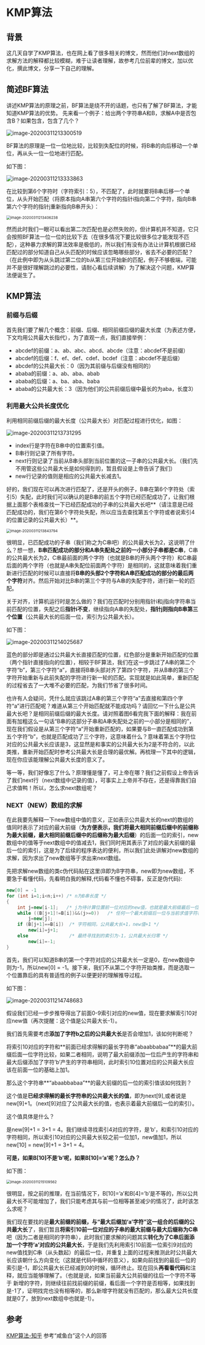 # KMP算法



## 背景

这几天自学了KMP算法，也在网上看了很多相关的博文，然而他们对next数组的求解方法的解释都比较模糊，难于让读者理解，故参考几位前辈的博文，加以优化，撰此博文，分享一下自己的理解。





## 简述BF算法

讲述KMP算法的原理之前，BF算法是绕不开的话题，也只有了解了BF算法，才能知道KMP算法的优势。
先来看一个例子：给出两个字符串A和B，求解A中是否包含B？如果包含，包含了几个？

![image-20200311213300519](https://tva1.sinaimg.cn/large/00831rSTgy1gcqbbmhg5aj30u207s0uq.jpg)

BF算法的原理是一位一位地比较，比较到失配位的时候，将B串的向后移动一个单位，再从头一位一位地进行匹配。

如下图：

![image-20200311213333863](https://tva1.sinaimg.cn/large/00831rSTgy1gcqbc5rytjj30r408awgm.jpg)

在比较到第6个字符时（字符索引：5），不匹配了，此时就要将B串后移一个单位，从头开始匹配（将原本指向A串第六个字符的指针i指向第二个字符，指向B串第六个字符的指针j重新指向B串开头）：

<img src="https://tva1.sinaimg.cn/large/00831rSTgy1gcqbcpxbogj30qk07840q.jpg" alt="image-20200311213406238" style="zoom:67%;" />

然而此时我们一眼可以看出第二次匹配也是必然失败的，但计算机并不知道，它只会按照BF算法一位一位的比较下去（在很多情况下要比较很多位才能发现不匹配），这种暴力求解的算法效率是极低的，所以我们有没有办法让计算机根据已经匹配过的部分知道自己从头匹配的时候应该忽略哪些部分，省去不必要的匹配？（在此例中即为从头跳过第二位的b从第三位开始新的匹配，例子不够极端，可能并不是很好理解跳过的必要性，请耐心看后续讲解）为了解决这个问题，KMP算法便诞生了。





## KMP算法



### 前缀与后缀

首先我们要了解几个概念：前缀、后缀、相同前缀后缀的最大长度（为表述方便，下文均用公共最大长指代），为了直观一点，我们直接举例：

- abcdef的前缀：a、ab、abc、abcd、abcde（注意：abcdef不是前缀）
- abcdef的后缀：f、ef、def、cdef、bcdef（注意：abcdef不是后缀）
- abcdef的公共最大长：0（因为其前缀与后缀没有相同的）
- ababa的前缀：a、ab、aba、abab
- ababa的后缀：a、ba、aba、baba
- ababa的公共最大长：3（因为他们的公共前缀后缀中最长的为aba，长度3）





### 利用最大公共长度优化

利用相同前缀后缀的最大长度（公共最大长）对匹配过程进行优化，如图：

![image-20200311213731295](https://tva1.sinaimg.cn/large/00831rSTgy1gcqbg9td38j30z00budim.jpg)

- index行是字符在B串中的位置索引值。
- B串行则记录了所有字符。
- next行则记录了当前从B串头部到当前位置的这一子串的公共最大长。（我们先不用管这些公共最大长是如何得到的，暂且假设是上帝告诉了我们）
- new行记录的值则是相应的公共最大长减去1。

好的，我们现在可以再次进行匹配了，还是开头的例子，B串在第6个字符处（索引5）失配，此时我们可以确认的是B串的前五个字符已经匹配成功了，让我们根据上面那个表格查找一下已经匹配成功的子串的公共最大长吧**（请注意是已经匹配成功的，我们在第6个字符处失配，所以应当去查找第五个字符或者说索引4的位置记录的公共最大长）**。

<img src="https://tva1.sinaimg.cn/large/00831rSTgy1gcqbhj82p6j30qo082q52.jpg" alt="image-20200311213843794" style="zoom:67%;" />

很明显，已匹配成功的子串（我们称之为C串吧）的公共最大长为2，这说明了什么？想一想，**B串匹配成功的部分和A串失配处之前的一小部分子串都是C串**，C串的公共最大长为2，C串最前面的两个字符（也就是B串的开头两个字符）和C串最后面的两个字符（也就是A串失配位前面两个字符）是相同的，这就意味着我们重新进行匹配的时候可以直接将**B串的头部2个字符和A串匹配成功的部分的最后两个字符**对齐。然后开始对比B串的第三个字符与A串的失配字符，进行新一轮的匹配。

关于对齐，计算机运行时是怎么做的？我们在匹配时分别用指针i和j指向字符串当前匹配的位置，失配之后**指针i不变**，继续指向A串的失配处，**指针j则指向B串第三个位置**（公共最大长的后面一位，索引为公共最大长）。

如下图：

![image-20200311214025687](https://tva1.sinaimg.cn/large/00831rSTgy1gcqbjavs99j30ru082tbc.jpg)

蓝色的部分即是通过公共最大长直接匹配的位置，红色部分是重新开始匹配的位置（两个指针直接指向的位置），相较于BF算法，我们在这一步跳过了A串的第二个字符“b”，第三个字符“a”，直接将B串头部对齐了第四个字符，并从B串的第三个字符开始重新与此前失配的字符进行新一轮的匹配。实现就是如此简单，重新匹配的过程省去了一大堆不必要的匹配，为我们节省了很多时间。

也许有人会疑问，凭什么就应该跳过A串的第三个字符“a”去直接和第四个字符“a”进行匹配呢？难道从第三个开始匹配就不能成功吗？请回忆一下什么是公共最大长吧？是相同前缀后缀的最大长度。请对照着图6看完我下面的解释：我在前面有加粗这么一句话“B串的这部分子串和A串失配处之前的一小部分是相同的”，现在我们假设是从第三个字符“a”开始重新匹配的，如果要与B一直匹配成功到第五个字符“b”，也就是匹配成功了三个字符，这意味着什么？意味着第五个字符位对应的公共最大长应该是3，这显然是和事实的公共最大长为2是不符合的，以此类推，重新开始匹配时参考公共最大长是合理的最优解。再梳理一下其中的逻辑，现在你应该能理解公共最大长度的意义了。

等一等，我们好像忘了什么？原理懂是懂了，可上帝在哪？我们之前假设上帝告诉了我们next行（next数组中记录的值），可事实上上帝并不存在，还是得靠我们自己求值鸭！所以，怎么求next数组呢？





### **NEXT（NEW）数组的求解**

在此我要先解释一下new数组中值的意义，正如表示公共最大长的next的数组的值同时表示了对应的最大前缀（**为方便表示，我们将最大相同前缀后缀中的前缀称为最大前缀，最大相同前缀后缀中的后缀称为最大后缀**）的后面一位的索引，new数组中的值等于next数组中的值减去1，我们同时用其表示了对应的最大前缀的最后一位的索引，这是为了后续的程序表达的便利，所以我们此处讲解对new数组的求解，因为求出了new数组等于求出来next数组。

先把求解new数组的类c伪代码贴在这里(B即为B字符串，new即为new数组，不要急于看懂代码，先看明白我的解释,代码看不懂也不碍事，反正是伪代码):

```java
new[0] = -1
for (int i=1;i<n;i++) /* n为B串长度 */
{
    int j=new[i-1];   /* j为待计算位置前一位对应的new值，也就是最大前缀最后一位对应的索引 */
    while ((B[j+1]!=B[i])&&(j>=0))   /* 任何一个最大前缀后一位与当前求值字符相同时或者向前继续寻找的索引为-1时停止循环 */
        j=new[j];
    if (B[j+1]==B[i])  /* 字符相同，公共最大长+1，new值+1 */
        new[i]=j+1;
    else               /* 最终寻找到的索引为-1，公共最大长归零 */
        new[i]=-1;
}
```

首先，我们可以知道B串的第一个字符对应的公共最大长一定是0，在new数组中则为-1，所以new[0] = -1。接下来，我们不从第二个字符开始类推，而是选取一个位置靠后的具有普适性的例子以便更好的理解推导过程。

如下图：

![image-20200311214748683](https://tva1.sinaimg.cn/large/00831rSTgy1gcqbqz7imyj30yk082wgg.jpg)

假设我们已经一步步推导得出了前面0-9索引对应的new值，现在要求解索引10对应new值（再次提醒：这个值是公共最大长-1）。

我们首先需要考虑**添加了字符b之后的公共最大长**是否会增加1，该如何判断呢？

将索引10对应的字符和**前面已经求得解的最长字符串“abaabbabaa”**的最大前缀后面一位字符比较，如果二者相同，说明了最大前缀添加一位后产生的字符串和最大后缀添加了字符’b’产生的字符串相同，此时索引10位置对应的公共最大长应该在前面一位的基础上加1。

那么这个字符串**“abaabbabaa”**的最大前缀的后一位的索引值该如何找到？

这个值是**已经求得解的最长字符串的公共最大长的值**，即为next[9],或者说是new[9]+1。（next[9]对应了公共最大长的值，也表示着最大前缀后一位的索引）。

这个值具体是什么？

是new[9]+1 = 3+1 = 4。我们继续寻找索引4对应的字符，是’b’，和索引10对应的字符相同，所以索引10对应的公共最大长较之前一位加1，new值加1，所以new[10] = new[9]+1 = 3+1 = 4。

**可是，如果B[10]不是’b’呢，如果B[10]=’a’呢？怎么办？**

如下图：

<img src="https://tva1.sinaimg.cn/large/00831rSTgy1gcqbuglynsj30yy09egno.jpg" alt="image-20200311215109562" style="zoom:67%;" />

很明显，按之前的推理，在当前情况下，B[10]=’a’和B[4]=’b’是不等的，所以公共最大长不可能增加了，我们只能考虑其与前一位相等甚至减少的情况了，此时该怎么求呢？

我们现在要找的是**最大前缀的前缀，与“最大后缀加‘a’字符”这一组合的后缀的公共最大长**了，我们暂且**将索引10前一位对应的子串的最大前缀与最大后缀称为C串**吧（因为二者是相同的字符串），此时我们要求解的问题其实**转化为了C串后面添加一个字符’a’对应的公共最大长**，于是我们先利用索引10前面一位索引9对应的new值找到C串（从头数起）的最后一位，并重复上面的过程来推测此时公共最大长应该朝什么方向变化（这就是代码中循环的意义），如果向前找到的最后一位的索引是-1，即公共最大长已经减到0的时候，循环终止。现在回头**再看看代码**和注释，就应当能够理解了。（也就是说，如果当前最大公共前缀的往后一个字符不等于 新增的字符，则继续往前找前缀的前缀，看后面一个字符是否相等，如果找到是-1了，证明找完也没有相等的，那么新增字符就没有匹配的，那么最大公共长度就是0了，放到next数组中也就是-1）。









## 参考

[KMP算法-知乎](https://www.zhihu.com/question/21923021)   参考“咸鱼白”这个人的回答

